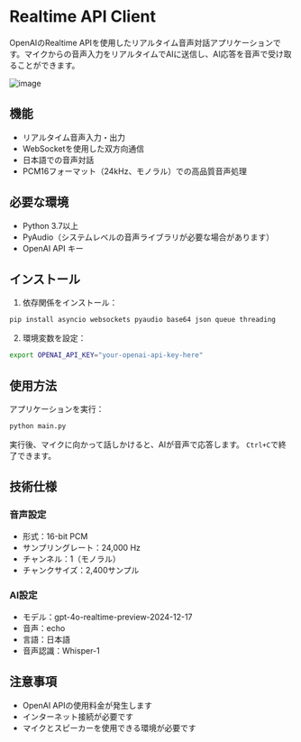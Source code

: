 # Realtime API Client

OpenAIのRealtime APIを使用したリアルタイム音声対話アプリケーションです。マイクからの音声入力をリアルタイムでAIに送信し、AI応答を音声で受け取ることができます。

![image](https://github.com/user-attachments/assets/7744efe6-30e3-48bd-bb23-d044b1f431bf)


## 機能

- リアルタイム音声入力・出力
- WebSocketを使用した双方向通信
- 日本語での音声対話
- PCM16フォーマット（24kHz、モノラル）での高品質音声処理

## 必要な環境

- Python 3.7以上
- PyAudio（システムレベルの音声ライブラリが必要な場合があります）
- OpenAI API キー

## インストール

1. 依存関係をインストール：
```bash
pip install asyncio websockets pyaudio base64 json queue threading
```

2. 環境変数を設定：
```bash
export OPENAI_API_KEY="your-openai-api-key-here"
```

## 使用方法

アプリケーションを実行：
```bash
python main.py
```

実行後、マイクに向かって話しかけると、AIが音声で応答します。
`Ctrl+C`で終了できます。

## 技術仕様

### 音声設定
- 形式：16-bit PCM
- サンプリングレート：24,000 Hz
- チャンネル：1（モノラル）
- チャンクサイズ：2,400サンプル

### AI設定
- モデル：gpt-4o-realtime-preview-2024-12-17
- 音声：echo
- 言語：日本語
- 音声認識：Whisper-1

## 注意事項

- OpenAI APIの使用料金が発生します
- インターネット接続が必要です
- マイクとスピーカーを使用できる環境が必要です
